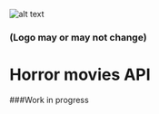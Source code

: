 ![alt text](https://i.imgur.com/1gL1Xa3.png "Horudom")
### (Logo may or may not change)
# Horror movies API
###Work in progress
 